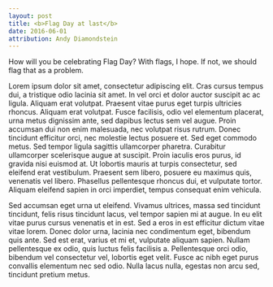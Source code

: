 ```yaml
---
layout: post
title: <b>Flag Day at last</b>
date: 2016-06-01
attribution: Andy Diamondstein
---
```


How will you be celebrating Flag Day? With flags, I hope. If not, we should
flag that as a problem.

<!-- more -->

Lorem ipsum dolor sit amet, consectetur adipiscing elit. Cras cursus tempus dui,
a tristique odio lacinia sit amet. In vel orci et dolor auctor suscipit ac ac
ligula. Aliquam erat volutpat. Praesent vitae purus eget turpis ultricies
rhoncus. Aliquam erat volutpat. Fusce facilisis, odio vel elementum placerat,
urna metus dignissim ante, sed dapibus lectus sem vel augue. Proin accumsan dui
non enim malesuada, nec volutpat risus rutrum. Donec tincidunt efficitur orci,
nec molestie lectus posuere et. Sed eget commodo metus. Sed tempor ligula
sagittis ullamcorper pharetra. Curabitur ullamcorper scelerisque augue at
suscipit. Proin iaculis eros purus, id gravida nisi euismod at. Ut lobortis
mauris at turpis consectetur, sed eleifend erat vestibulum. Praesent sem libero,
posuere eu maximus quis, venenatis vel libero. Phasellus pellentesque rhoncus
dui, et vulputate tortor. Aliquam eleifend sapien in orci imperdiet, tempus
consequat enim vehicula.

Sed accumsan eget urna ut eleifend. Vivamus ultrices, massa sed tincidunt
tincidunt, felis risus tincidunt lacus, vel tempor sapien mi at augue. In eu
elit vitae purus cursus venenatis et in est. Sed a eros in est efficitur dictum
vitae vitae lorem. Donec dolor urna, lacinia nec condimentum eget, bibendum quis
ante. Sed est erat, varius et mi et, vulputate aliquam sapien. Nullam
pellentesque ex odio, quis luctus felis facilisis a. Pellentesque orci odio,
bibendum vel consectetur vel, lobortis eget velit. Fusce ac nibh eget purus
convallis elementum nec sed odio. Nulla lacus nulla, egestas non arcu sed,
tincidunt pretium metus.
